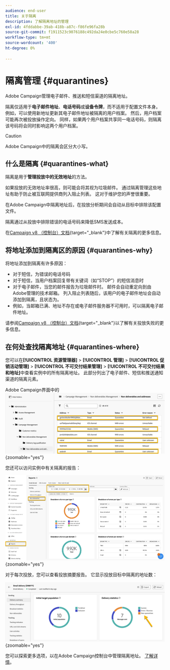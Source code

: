 ```yaml
---
audience: end-user
title: 关于隔离
description: 了解隔离地址的管理
exl-id: 4fddabbe-39ab-418b-a87c-f86fe96fa28b
source-git-commit: f1911523c9076188c492da24e0cbe5c760e58a28
workflow-type: tm+mt
source-wordcount: '400'
ht-degree: 0%

---
```


# 隔离管理 {#quarantines}

Adobe Campaign管理电子邮件、推送和短信渠道的隔离地址。

隔离仅适用于&#x200B;**电子邮件地址**、**电话号码**&#x200B;或&#x200B;**设备令牌**，而不适用于配置文件本身。 例如，可以使用新地址更新其电子邮件地址被隔离的用户档案。 然后，用户档案可能再次被投放操作定向。 同样，如果两个用户档案共享同一电话号码，则隔离该号码将会同时影响这两个用户档案。

>[!CAUTION]
>
>Adobe Campaign中的隔离会区分大小写。

## 什么是隔离 {#quarantines-what}

隔离是用于&#x200B;**管理投放中的无效地址**&#x200B;的方法。

如果投放的无效地址率很高，则可能会将其视为垃圾邮件。 通过隔离管理这些地址有助于防止被互联网提供商列入阻止列表。 这对于维护您的声誉很重要。

在Adobe Campaign中隔离地址后，在投放分析期间会自动从目标中排除该配置文件。

隔离通过从投放中排除错误的电话号码来降低SMS发送成本。

在[Campaign v8 （控制台）文档](https://experienceleague.adobe.com/en/docs/campaign/campaign-v8/send/failures/quarantines){target="_blank"}中了解有关隔离的更多信息。

## 将地址添加到隔离区的原因 {#quarantines-why}

将地址添加到隔离有许多原因：

* 对于短信，为错误的电话号码
* 对于短信，当用户档案回复带有关键词（如“STOP”）的短信消息时
* 对于电子邮件，当您的邮件报告为垃圾邮件时。 邮件会自动重定向到由Adobe管理的技术邮箱。 列入阻止列表随后，该用户的电子邮件地址会自动添加到隔离，且状态为。
* 例如，当邮箱已满、地址不存在或电子邮件服务器不可用时，可以隔离电子邮件地址。

请参阅[Campaign v8 （控制台）文档](https://experienceleague.adobe.com/en/docs/campaign/campaign-v8/send/failures/delivery-failures){target="_blank"}以了解有关投放失败的更多信息。

## 在何处查找隔离地址 {#quarantines-where}

您可以在&#x200B;**[!UICONTROL 资源管理器]** > **[!UICONTROL 管理]** > **[!UICONTROL 促销活动管理]** > **[!UICONTROL 不可交付结果管理]** > **[!UICONTROL 不可交付结果和地址]**&#x200B;中查看实例中的所有隔离地址。 此部分列出了电子邮件、短信和推送通知渠道的隔离元素。

Adobe Campaign界面中的![隔离位置](assets/quarantine_location.png){zoomable="yes"}

您还可以访问实例中有关隔离的报告：

![Adobe Campaign界面中的隔离报告](assets/quarantine_reports.png){zoomable="yes"}

对于每次投放，您可以查看投放摘要报告。 它显示投放目标中隔离的地址数：

![显示隔离地址的投放摘要报告](assets/quarantine_delivery.png){zoomable="yes"}

您可以探索更多选项，以在Adobe Campaign控制台中管理隔离地址。 [了解详情](https://experienceleague.adobe.com/en/docs/campaign/campaign-v8/send/failures/quarantines#access-quarantined-addresses)。